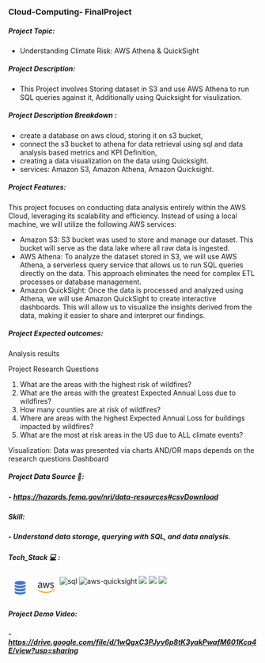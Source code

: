### Cloud-Computing- FinalProject

##### Project Topic:
 - Understanding Climate Risk: AWS Athena & QuickSight
  
##### Project Description:
- This Project involves Storing dataset in S3 and use AWS Athena to run SQL queries against it, Additionally using Quicksight for visulization.

##### Project Description Breakdown :
- create a database on aws cloud, storing it on s3 bucket,
 - connect the s3 bucket to athena for data retrieval using sql and data analysis based metrics and KPI Definition,
 - creating a data visualization on the data using Quicksight.
 - services: Amazon S3, Amazon Athena, Amazon Quicksight.

##### Project Features: 

 This project focuses on conducting data analysis entirely within the AWS Cloud, leveraging its scalability and efficiency. Instead of using a local machine, we will utilize the following AWS services:
- Amazon S3:  S3  bucket was used  to store and manage our dataset. This bucket will serve as the data lake where all raw data is ingested.
 - AWS Athena: To analyze the dataset stored in S3, we will use AWS Athena, a serverless query service that allows us to run SQL queries directly on the data. This approach eliminates the need for complex ETL processes or database management.
 - Amazon QuickSight: Once the data is processed and analyzed using Athena, we will use Amazon QuickSight to create interactive dashboards. This will allow us to visualize the insights derived from the data, making it easier to share and interpret our findings.

##### Project Expected outcomes: 
Analysis results

Project Research Questions 
1. What are the areas with the highest risk of wildfires?
2. What are the areas with the greatest Expected Annual Loss due to wildfires?
3. How many counties are at risk of wildfires? 
4. Where are areas with the highest Expected Annual Loss for buildings impacted by wildfires?
5. What are the most at risk areas in the US due to ALL climate events?

Visualization:
Data was presented via charts AND/OR maps depends on the research questions
Dashboard


##### Project Data Source 🏪: 

##### - https://hazards.fema.gov/nri/data-resources#csvDownload

##### Skill: 

##### - Understand data storage, querying with SQL, and data analysis.

##### Tech_Stack 💻 :

<img src="https://raw.githubusercontent.com/github/explore/80688e429a7d4ef2fca1e82350fe8e3517d3494d/topics/sql/sql.png" alt="sql" height="40" style="vertical-align:top; margin:4px">  <img src="https://raw.githubusercontent.com/github/explore/80688e429a7d4ef2fca1e82350fe8e3517d3494d/topics/aws/aws.png" alt="aws" height="40" style="vertical-align:top; margin:4px"> <img src="https://img.shields.io/badge/sql-orange" alt="sql" />  <img src="https://img.shields.io/badge/aws-quicksight-blue" alt="aws-quicksight" /> <img src="https://img.shields.io/badge/aws-athena-lightgreen" /> <img src="https://img.shields.io/badge/aws-s3-lightgreen"/> <img src="https://img.shields.io/badge/aws-Glue-orange"/> </p>




##### Project Demo Video:

##### - https://drive.google.com/file/d/1wQgxC3PJyv6p8tK3yakPwafM601Kca4E/view?usp=sharing
